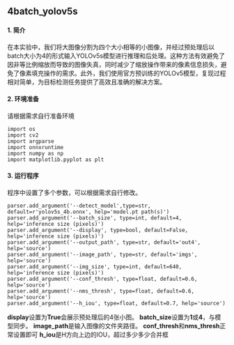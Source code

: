 ## 4batch_yolov5s

#### 1. 简介
​		在本实验中，我们将大图像分割为四个大小相等的小图像，并经过预处理后以batch大小为4的形式输入YOLOv5s模型进行推理和后处理。这种方法有效避免了因非等比例缩放而导致的图像失真，同时减少了缩放操作带来的像素信息损失，避免了像素填充操作的需求。此外，我们使用官方预训练的YOLOv5模型，复现过程相对简单，为目标检测任务提供了高效且准确的解决方案。 

#### 2. 环境准备

请根据需求自行准备环境

```
import os
import cv2
import argparse
import onnxruntime
import numpy as np
import matplotlib.pyplot as plt
```

#### 3. 运行程序

程序中设置了多个参数，可以根据需求自行修改。

```
parser.add_argument('--detect_model',type=str, default=r'yolov5s_4b.onnx', help='model.pt path(s)') 
parser.add_argument('--batch_size', type=int, default=4, help='inference size (pixels)')
parser.add_argument('--display', type=bool, default=False, help='inference size (pixels)')
parser.add_argument('--output_path', type=str, default='out4', help='source') 
parser.add_argument('--image_path', type=str, default='imgs', help='source') 
parser.add_argument('--img_size', type=int, default=640, help='inference size (pixels)')
parser.add_argument('--conf_thresh', type=float, default=0.6, help='source') 
parser.add_argument('--nms_thresh', type=float, default=0.6, help='source')
parser.add_argument('--h_iou', type=float, default=0.7, help='source')
```

**display**设置为**True**会展示预处理后的4张小图。
**batch_size**设置为**1**或**4**，与模型同步。
**image_path**是输入图像的文件夹路径。
**conf_thresh**和**nms_thresh**正常设置即可
**h_iou**是H方向上边的IOU，超过多少多少合并框